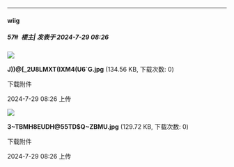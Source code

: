 ﻿
*****

####  wiig  
##### 57#         楼主| 发表于 2024-7-29 08:26

<img src="https://img.saraba1st.com/forum/202407/29/082621ojtka7g39afsze9p.jpg" referrerpolicy="no-referrer">

<strong>J))@[_2U8LMXT(IXM4(U6`G.jpg</strong> (134.56 KB, 下载次数: 0)

下载附件

2024-7-29 08:26 上传

<img src="https://img.saraba1st.com/forum/202407/29/082630wu44we99646wn95z.jpg" referrerpolicy="no-referrer">

<strong>3~TBMH8EUDH@55TD$Q~ZBMU.jpg</strong> (129.72 KB, 下载次数: 0)

下载附件

2024-7-29 08:26 上传


